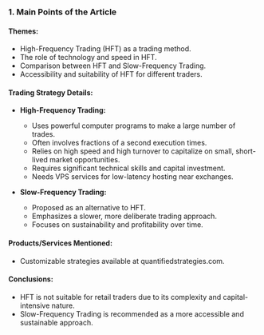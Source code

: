 ### 1. Main Points of the Article

#### Themes:
- High-Frequency Trading (HFT) as a trading method.
- The role of technology and speed in HFT.
- Comparison between HFT and Slow-Frequency Trading.
- Accessibility and suitability of HFT for different traders.

#### Trading Strategy Details:
- **High-Frequency Trading:**
  - Uses powerful computer programs to make a large number of trades.
  - Often involves fractions of a second execution times.
  - Relies on high speed and high turnover to capitalize on small, short-lived market opportunities.
  - Requires significant technical skills and capital investment.
  - Needs VPS services for low-latency hosting near exchanges.

- **Slow-Frequency Trading:**
  - Proposed as an alternative to HFT.
  - Emphasizes a slower, more deliberate trading approach.
  - Focuses on sustainability and profitability over time.

#### Products/Services Mentioned:
- Customizable strategies available at quantifiedstrategies.com.

#### Conclusions:
- HFT is not suitable for retail traders due to its complexity and capital-intensive nature.
- Slow-Frequency Trading is recommended as a more accessible and sustainable approach.
